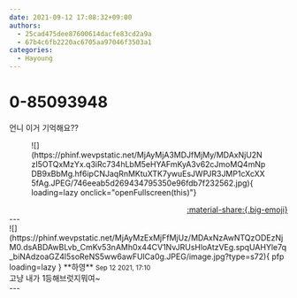 ```yaml
---
date: 2021-09-12 17:08:32+09:00
authors:
  - 25cad475dee87600614dacfe83cd2a9a
  - 67b4c6fb2220ac6705aa97046f3503a1
categories:
  - Hayoung
---
```


# 0-85093948

<div class="post-container" markdown="1">
<div class="content-container md-sidebar__scrollwrap" markdown="1">

언니 이거 기억해요??
<figure markdown="1">
![](https://phinf.wevpstatic.net/MjAyMjA3MDJfMjMy/MDAxNjU2NzI5OTQxMzYx.q3iRc734hLbM5eHYAFmKyA3v62cJmoMQ4mNpDB9xBbMg.hf6ipCNJaqRnMKtuXTK7ywuEsJWPJR3JMP1cXcXX5fAg.JPEG/746eeab5d269434795350e96fdb7f232562.jpg){ loading=lazy onclick="openFullscreen(this)"}
</figure>


</div>
</div>

<div style="text-align: right;" markdown="1">
<a href="https://weverse.io/fromis9/fanpost/0-85093948" style="text-align: right;">:material-share:{.big-emoji}</a>
</div>
---

<div class="comments-container md-sidebar__scrollwrap" markdown="1">
<div class="comment" markdown="1">
<div class='id-container' markdown="1">
![](https://phinf.wevpstatic.net/MjAyMzExMjFfMjUz/MDAxNzAwNTQzODEzNjM0.dsABDAwBLvb_CmKv53nAMh0x44CV1NvJRUsHloAtzVEg.spqUAHYle7q_biNAdzoaGZ4l5soReNS5ww6awFUlCa0g.JPEG/image.jpg?type=s72){ pfp loading=lazy }
**<span class="artist">하영</span>** <small>Sep 12 2021, 17:10</small><br>
</div>
<div class='comment-body' markdown="1">
고냥 내가 1등해브럿지뭐여~
</div>
</div>
</div>
---
